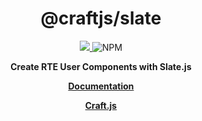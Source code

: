 <div align="center" style={{d}}>
<h1>@craftjs/slate</h1>

<a href="https://www.npmjs.com/package/@craftjs/slate">
  <img src="https://img.shields.io/npm/v/@craftjs/slate?color=%232680eb&label=NPM&logo=npm&logoColor=%232680eb&style=for-the-badge">
</a><img alt="NPM" src="https://img.shields.io/npm/l/@craftjs/slate?color=%23000&style=for-the-badge">
</div>

<p align="center">
  <strong>Create RTE User Components with Slate.js</strong>
</p>
<p align="center">
  <strong>
    <a href="https://prevwong.github.io/craft.js/r/docs/additional/slate">Documentation</a>
  </strong>
</p>

<p align="center">
  <strong>
    <a href="https://prevwong.github.io/craft.js/">Craft.js</a>
  </strong>
</p>